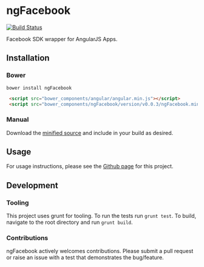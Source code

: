 # ngFacebook

[![Build Status](https://travis-ci.org/ninjatronic/ngFacebook.png)](https://travis-ci.org/ninjatronic/ngFacebook)

Facebook SDK wrapper for AngularJS Apps.

## Installation

### Bower

`bower install ngFacebook`

```html
 <script src="bower_components/angular/angular.min.js"></script>
 <script src="bower_components/ngFacebook/version/v0.0.3/ngFacebook.min.js"></script>
```

### Manual

Download the [minified source](../../blob/v0.0.3/version/v0.0.3/ngFacebook.min.js) and include in your build as desired.


## Usage

For usage instructions, please see the [Github page](http://ninjatronic.github.io/ngFacebook/) for this project.

## Development

### Tooling

This project uses grunt for tooling. To run the tests run `grunt test`. To build, navigate to the root directory and run `grunt build`.

### Contributions

ngFacebook actively welcomes contributions. Please submit a pull request or raise an issue with a test that demonstrates the bug/feature.